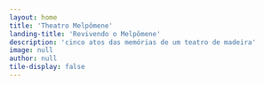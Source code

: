 ```yaml
---
layout: home
title: 'Theatro Melpômene'
landing-title: 'Revivendo o Melpômene'
description: 'cinco atos das memórias de um teatro de madeira'
image: null
author: null
tile-display: false
---
```


